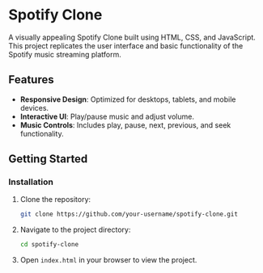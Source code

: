 # Spotify Clone

A visually appealing Spotify Clone built using HTML, CSS, and JavaScript. This project replicates the user interface and basic functionality of the Spotify music streaming platform.

## Features

- **Responsive Design**: Optimized for desktops, tablets, and mobile devices.
- **Interactive UI**: Play/pause music and adjust volume.
- **Music Controls**: Includes play, pause, next, previous, and seek functionality.

## Getting Started

### Installation

1. Clone the repository:

   ```bash
   git clone https://github.com/your-username/spotify-clone.git
   ```

2. Navigate to the project directory:

   ```bash
   cd spotify-clone
   ```

3. Open `index.html` in your browser to view the project.
